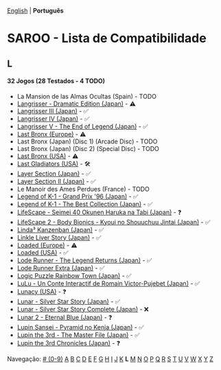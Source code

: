 [English](../en-us/L.md) | **Português**

# SAROO - Lista de Compatibilidade

## L

#### 32 Jogos (28 Testados - 4 TODO)

- La Mansion de las Almas Ocultas (Spain) - TODO
- [Langrisser - Dramatic Edition (Japan)](../../../Regions/Retails/Japan/T-2507G/01/README.md) - :warning:
- [Langrisser III (Japan)](../../../Regions/Retails/Japan/T-2502G/01/README.md) - :white_check_mark:
- [Langrisser IV (Japan)](../../../Regions/Retails/Japan/T-2505G/01/README.md) - :white_check_mark:
- [Langrisser V - The End of Legend (Japan)](../../../Regions/Retails/Japan/T-2509G/01/README.md) - :white_check_mark:
- [Last Bronx (Europe)](../../../Regions/Retails/Europe/MK-81078/01/README.md) - :warning:
- Last Bronx (Japan) (Disc 1) (Arcade Disc) - TODO
- Last Bronx (Japan) (Disc 2) (Special Disc) - TODO
- [Last Bronx (USA)](../../../Regions/Retails/USA/MK-81078/01/README.md) - :warning:
- [Last Gladiators (USA)](../../../Regions/Retails/USA/T-4804H/01/README.md) - :hammer_and_wrench:
- [Layer Section (Japan)](../../../Regions/Retails/Japan/T-1101G/01/README.md) - :white_check_mark:
- [Layer Section II (Japan)](../../../Regions/Retails/Japan/T-26409G/01/README.md) - :white_check_mark:
- Le Manoir des Ames Perdues (France) - TODO
- [Legend of K-1 - Grand Prix '96 (Japan)](../../../Regions/Retails/Japan/T-7503G/01/README.md) - :white_check_mark:
- [Legend of K-1 - The Best Collection (Japan)](../../../Regions/Retails/Japan/T-7501G/01/README.md) - :white_check_mark:
- [LifeScape - Seimei 40 Okunen Haruka na Tabi (Japan)](../../../Regions/Retails/Japan/T-26405G/01/README.md) - :question:
- [LifeScape 2 - Body Bionics - Kyoui no Shouuchuu Jintai (Japan)](../../../Regions/Retails/Japan/T-26411G/01/README.md) - :white_check_mark:
- [Linda³ Kanzenban (Japan)](../../../Regions/Retails/Japan/T-2112G/01/README.md) - :white_check_mark:
- [Linkle Liver Story (Japan)](../../../Regions/Retails/Japan/GS-9055/01/README.md) - :white_check_mark:
- [Loaded (Europe)](../../../Regions/Retails/Europe/T-12301H/01/README.md) - :warning:
- [Loaded (USA)](../../../Regions/Retails/USA/T-12519H/01/README.md) - :white_check_mark:
- [Lode Runner - The Legend Returns (Japan)](../../../Regions/Retails/Japan/T-25101G/01/README.md) - :white_check_mark:
- [Lode Runner Extra (Japan)](../../../Regions/Retails/Japan/T-25103G/01/README.md) - :white_check_mark:
- [Logic Puzzle Rainbow Town (Japan)](../../../Regions/Retails/Japan/T-4303G/01/README.md) - :white_check_mark:
- [LuLu - Un Conte Interactif de Romain Victor-Pujebet (Japan)](../../../Regions/Retails/Japan/GS-9118/01/README.md) - :white_check_mark:
- [Lunacy (USA)](../../../Regions/Retails/USA/T-14403H/01/README.md) - :question:
- [Lunar - Silver Star Story (Japan)](../../../Regions/Retails/Japan/T-27901G/01/README.md) - :white_check_mark:
- [Lunar - Silver Star Story Complete (Japan)](../../../Regions/Retails/Japan/T-27904G/01/README.md) - :x:
- [Lunar 2 - Eternal Blue (Japan)](../../../Regions/Retails/Japan/T-27906G/01/README.md) - :question:
- [Lupin Sansei - Pyramid no Kenja (Japan)](../../../Regions/Retails/Japan/T-2004G/01/README.md) - :white_check_mark:
- [Lupin the 3rd - The Master File (Japan)](../../../Regions/Retails/Japan/T-18801G/01/README.md) - :white_check_mark:
- [Lupin the 3rd Chronicles (Japan)](../../../Regions/Retails/Japan/T-18804G/01/README.md) - :question:

Navegação:
[# (0-9)](./09.md) [A](./A.md) [B](./B.md) [C](./C.md) [D](./D.md) [E](./E.md) [F](./F.md) [G](./G.md) [H](./H.md) [I](./I.md) [J](./J.md) [K](./K.md) **L** [M](./M.md) [N](./N.md) [O](./O.md) [P](./P.md) [Q](./Q.md) [R](./R.md) [S](./S.md) [T](./T.md) [U](./U.md) [V](./V.md) [W](./W.md) [X](./X.md) [Y](./Y.md) [Z](./Z.md)
